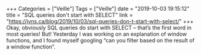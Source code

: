+++
Categories = ["Veille"]
Tags = ["Veille"]
date = "2019-10-03 19:15:12"
title = "SQL queries don't start with SELECT"
link = "https://jvns.ca/blog/2019/10/03/sql-queries-don-t-start-with-select/"
+++
Okay, obviously SQL queries do start with SELECT – that’s the first word in most queries! But! Yesterday I was working on an explanation of window functions, and I found myself googling “can you filter based on the result of a window function”.